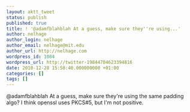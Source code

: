 ```yaml
---
layout: aktt_tweet
status: publish
published: true
title: ! '@adamfblahblah At a guess, make sure they''re using...'
author: nelhage
author_login: nelhage
author_email: nelhage@mit.edu
author_url: http://nelhage.com
wordpress_id: 1084
wordpress_url: http://twitter-19844704623394816
date: 2010-12-28 15:58:40.000000000 +01:00
categories: []
tags: []
---
```

@adamfblahblah At a guess, make sure they're using the same padding algo? I think openssl uses PKCS#5, but I'm not positive.

